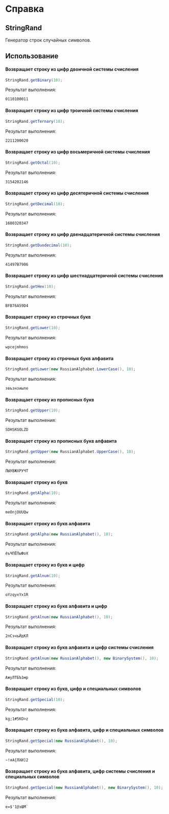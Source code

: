# Справка
## StringRand
Генератор строк случайных символов.

## Использование
#### Возвращает строку из цифр двоичной системы счисления
```java
StringRand.getBinary(10);
```

Результат выполнения:
```
0110100011
```

#### Возвращает строку из цифр троичной системы счисления
```java
StringRand.getTernary(10);
```

Результат выполнения:
```
2211200020
```

#### Возвращает строку из цифр восьмеричной системы счисления
```java
StringRand.getOctal(10);
```
Результат выполнения:
```
3154202146
```

#### Возвращает строку из цифр десятеричной системы счисления
```java
StringRand.getDecimal(10);
```

Результат выполнения:
```
1680320347
```

#### Возвращает строку из цифр двенадцатеричной системы счисления
```java
StringRand.getDuodecimal(10);
```

Результат выполнения:
```
41497B7906
```

#### Возвращает строку из цифр шестнадцатеричной системы счисления
```java
StringRand.getHex(10);
```

Результат выполнения:
```
BFB76A59D4
```

#### Возвращает строку из строчных букв
```java
StringRand.getLower(10);
```

Результат выполнения:
```
wpcejmhmos
```

#### Возвращает строку из строчных букв алфавита
```java
StringRand.getLower(new RussianAlphabet.LowerCase(), 10);
```

Результат выполнения:
```
эвъзнзиыле
```

#### Возвращает строку из прописных букв
```java
StringRand.getUpper(10);
```

Результат выполнения:
```
SDHSKGOLZD
```

#### Возвращает строку из прописных букв алфавита
```java
StringRand.getUpper(new RussianAlphabet.UpperCase(), 10);
```

Результат выполнения:
```
ЛЫУВЖХРУЧТ
```

#### Возвращает строку из букв
```java
StringRand.getAlpha(10);
```

Результат выполнения:
```
meOnjOUUQw
```

#### Возвращает строку из букв алфавита
```java
StringRand.getAlpha(new RussianAlphabet(), 10);
```

Результат выполнения:
```
ёъЧПЁПыФоХ
```

#### Возвращает строку из букв и цифр
```java
StringRand.getAlnum(10);
```

Результат выполнения:
```
oYzqyxYx1R
```

#### Возвращает строку из букв алфавита и цифр
```java
StringRand.getAlnum(new RussianAlphabet(), 10);
```

Результат выполнения:
```
2пСэчъЙдКЛ
```

#### Возвращает строку из букв алфавита и цифр системы счисления
```java
StringRand.getAlnum(new RussianAlphabet(), new BinarySystem(), 10);
```

Результат выполнения:
```
АжуЛТБЪ1мр
```

#### Возвращает строку из букв, цифр и специальных символов
```java
StringRand.getSpecial(10);
```

Результат выполнения:
```
kg;1#5KO>z
```

#### Возвращает строку из букв алфавита, цифр и специальных символов
```java
StringRand.getSpecial(new RussianAlphabet(), 10);
```

Результат выполнения:
```
~!яА{ЛХИ]2
```

#### Возвращает строку из букв алфавита, цифр системы счисления и специальных символов
```java
StringRand.getSpecial(new RussianAlphabet(), new BinarySystem(), 10);
```

Результат выполнения:
```
е=$'1@эШМ`
```

